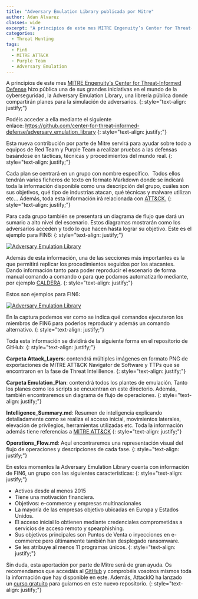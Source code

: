 ```yaml
---
title: "Adversary Emulation Library publicada por Mitre"
author: Adan Alvarez
classes: wide
excerpt: "A principios de este mes MITRE Engenuity’s Center for Threat-Informed Defense hizo pública una de sus grandes iniciativas en el mundo de la cyberseguridad, la Adversary Emulation Library, una librería pública donde compartirán planes para la simulación de adversarios."
categories:
  - Threat Hunting
tags:
  - Fin6
  - MITRE ATT&CK
  - Purple Team
  - Adversary Emulation
---
```

A principios de este mes [MITRE Engenuity's Center for Threat-Informed Defense](https://mitre-engenuity.org/center-for-threat-informed-defense/) hizo pública una de sus grandes iniciativas en el mundo de la cyberseguridad, la Adversary Emulation Library, una librería pública donde compartirán planes para la simulación de adversarios.
{: style="text-align: justify;"}

Podéis acceder a ella mediante el siguiente enlace: <https://github.com/center-for-threat-informed-defense/adversary_emulation_library>
{: style="text-align: justify;"}

Esta nueva contribución por parte de Mitre servirá para ayudar sobre todo a equipos de Red Team y Purple Team a realizar pruebas a las defensas basándose en tácticas, técnicas y procedimientos del mundo real.
{: style="text-align: justify;"}

Cada plan se centrará en un grupo con nombre específico.  Todos ellos tendrán varios ficheros de texto en formato Markdown donde se indicará toda la información disponible como una descripción del grupo, cuáles son sus objetivos, qué tipo de industrias atacan, qué técnicas y malware utilizan etc... Además, toda esta información irá relacionada con [ATT&CK.](https://donttouchmynet.github.io/categories/#mitre-att-ck)
{: style="text-align: justify;"}

Para cada grupo también se presentará un diagrama de flujo que dará un sumario a alto nivel del escenario. Estos diagramas mostrarán como los adversarios acceden y todo lo que hacen hasta lograr su objetivo. Este es el ejemplo para FIN6:
{: style="text-align: justify;"}

[![Adversary Emulation Library](https://donttouchmynet.github.io/assets/images/old/flow-212x300.png)](https://donttouchmynet.github.io/assets/images/old/flow.png)

Además de esta información, una de las secciones más importantes es la que permitirá replicar los procedimientos seguidos por los atacantes. Dando información tanto para poder reproducir el escenario de forma manual comando a comando o para que podamos automatizarlo mediante, por ejemplo [CALDERA](https://github.com/mitre/caldera).
{: style="text-align: justify;"}

Estos son ejemplos para FIN6:

[![Adversary Emulation Library](https://donttouchmynet.github.io/assets/images/old/script-300x172.png)](https://donttouchmynet.github.io/assets/images/old/script.png)

En la captura podemos ver como se indica qué comandos ejecutaron los miembros de FIN6 para poderlos reproducir y además un comando alternativo.
{: style="text-align: justify;"}

Toda esta información se dividirá de la siguiente forma en el repositorio de GitHub:
{: style="text-align: justify;"}

**Carpeta Attack_Layers**: contendrá múltiples imágenes en formato PNG de exportaciones de MITRE ATT&CK Navigator de Software y TTPs que se encontraron en la fase de Threat Intelillence.
{: style="text-align: justify;"}

**Carpeta Emulation_Plan**: contendrá todos los plantes de emulación. Tanto los planes como los scripts se encuentran en este directorio. Además, también encontraremos un diagrama de flujo de operaciones.
{: style="text-align: justify;"}

**Intelligence_Summary.md**: Resumen de inteligencia explicando detalladamente como se realiza el acceso inicial, movimientos laterales, elevación de privilegios, herramientas utilizadas etc. Toda la información además tiene referencias a [MITRE ATT&CK](https://donttouchmynet.github.io/mitre%20att&ck/mitre-attck-defiende-teniendo-en-cuenta-las-tacticas-y-tecnicas-del-adversario/)
{: style="text-align: justify;"}

**Operations_Flow.md**: Aquí encontraremos una representación visual del flujo de operaciones y descripciones de cada fase.
{: style="text-align: justify;"}

En estos momentos la Adversary Emulation Library cuenta con información de FIN6, un grupo con las siguientes características:
{: style="text-align: justify;"}

-   Activos desde al menos 2015
-   Tiene una motivación financiera.
-   Objetivos: e-commerce y empresas multinacionales
-   La mayoría de las empresas objetivo ubicadas en Europa y Estados Unidos.
-   El acceso inicial lo obtienen mediante credenciales comprometidas a servicios de acceso remoto y spearphishing.
-   Sus objetivos principales son Puntos de Venta o inyecciones en e-commerce pero últimamente también han desplegado ransomware.
-   Se les atribuye al menos 11 programas únicos.
{: style="text-align: justify;"}

Sin duda, esta aportación por parte de Mitre será de gran ayuda. Os recomendamos que accedáis al [GitHub](https://github.com/center-for-threat-informed-defense/adversary_emulation_library) y comprobéis vosotros mismos toda la información que hay disponible en este. Además, AttackIQ ha lanzado un [curso gratuito](https://academy.attackiq.com/learn/course/intro-to-fin6-emulation-plans/next-steps-final-assessment/final-assessment) para guiarnos en este nuevo repositorio.
{: style="text-align: justify;"}
